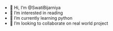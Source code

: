 - 👋 Hi, I’m @SwatiBijarniya
- 👀 I’m interested in reading
- 🌱 I’m currently learning python
- 💞️ I’m looking to collaborate on real world project
  

<!---
SwatiBijarniya/SwatiBijarniya is a ✨ special ✨ repository because its `README.md` (this file) appears on your GitHub profile.
You can click the Preview link to take a look at your changes.
--->
